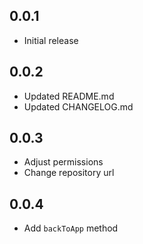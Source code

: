## 0.0.1

- Initial release

## 0.0.2

- Updated README.md
- Updated CHANGELOG.md

## 0.0.3

- Adjust permissions
- Change repository url 

## 0.0.4

- Add `backToApp` method